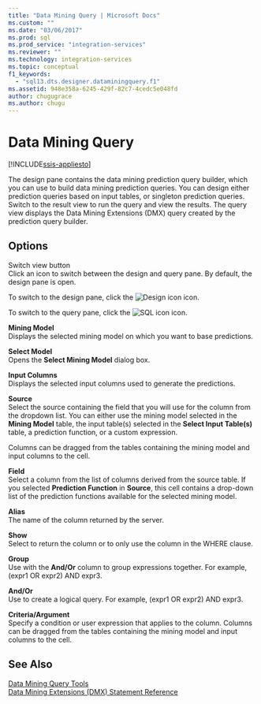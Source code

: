 ```yaml
---
title: "Data Mining Query | Microsoft Docs"
ms.custom: ""
ms.date: "03/06/2017"
ms.prod: sql
ms.prod_service: "integration-services"
ms.reviewer: ""
ms.technology: integration-services
ms.topic: conceptual
f1_keywords: 
  - "sql13.dts.designer.dataminingquery.f1"
ms.assetid: 948e358a-6245-429f-82c7-4cedc5e048fd
author: chugugrace
ms.author: chugu
---
```

# Data Mining Query

[!INCLUDE[ssis-appliesto](../../includes/applies-to-version/sqlserver-ssis.md)]


  The design pane contains the data mining prediction query builder, which you can use to build data mining prediction queries. You can design either prediction queries based on input tables, or singleton prediction queries. Switch to the result view to run the query and view the results. The query view displays the Data Mining Extensions (DMX) query created by the prediction query builder.  
  
## Options  
 Switch view button  
 Click an icon to switch between the design and query pane. By default, the design pane is open.  
  
 To switch to the design pane, click the ![Design icon](../../integration-services/control-flow/media/ssis-designicon.gif "Design icon") icon.  
  
 To switch to the query pane, click the ![SQL icon](../../integration-services/control-flow/media/ssis-queryicon.gif "SQL icon") icon.  
  
 **Mining Model**  
 Displays the selected mining model on which you want to base predictions.  
  
 **Select Model**  
 Opens the **Select Mining Model** dialog box.  
  
 **Input Columns**  
 Displays the selected input columns used to generate the predictions.  
  
 **Source**  
 Select the source containing the field that you will use for the column from the dropdown list. You can either use the mining model selected in the **Mining Model** table, the input table(s) selected in the **Select Input Table(s)** table, a prediction function, or a custom expression.  
  
 Columns can be dragged from the tables containing the mining model and input columns to the cell.  
  
 **Field**  
 Select a column from the list of columns derived from the source table. If you selected **Prediction Function** in **Source**, this cell contains a drop-down list of the prediction functions available for the selected mining model.  
  
 **Alias**  
 The name of the column returned by the server.  
  
 **Show**  
 Select to return the column or to only use the column in the WHERE clause.  
  
 **Group**  
 Use with the **And/Or** column to group expressions together. For example, (expr1 OR expr2) AND expr3.  
  
 **And/Or**  
 Use to create a logical query. For example, (expr1 OR expr2) AND expr3.  
  
 **Criteria/Argument**  
 Specify a condition or user expression that applies to the column. Columns can be dragged from the tables containing the mining model and input columns to the cell.  
  
## See Also  
 [Data Mining Query Tools](https://docs.microsoft.com/analysis-services/data-mining/data-mining-query-tools)   
 [Data Mining Extensions &#40;DMX&#41; Statement Reference](../../dmx/data-mining-extensions-dmx-statements.md)  
  
  
